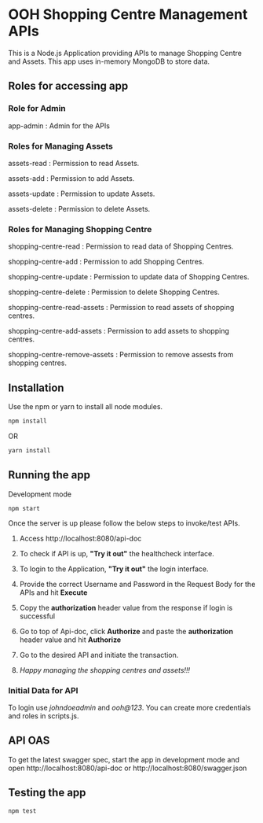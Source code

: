 # OOH Shopping Centre Management APIs

This is a Node.js Application providing APIs to manage Shopping Centre and Assets. This app uses in-memory MongoDB to store data.

## Roles for accessing app

### Role for Admin
app-admin : Admin for the APIs

### Roles for Managing Assets
assets-read : Permission to read Assets. 

assets-add : Permission to add Assets. 

assets-update : Permission to update Assets. 

assets-delete : Permission to delete Assets. 


### Roles for Managing Shopping Centre
shopping-centre-read : Permission to read data of Shopping Centres. 

shopping-centre-add : Permission to add Shopping Centres. 

shopping-centre-update : Permission to update data of Shopping Centres. 

shopping-centre-delete : Permission to delete Shopping Centres. 

shopping-centre-read-assets : Permission to read assets of shopping centres. 

shopping-centre-add-assets : Permission to add assets to shopping centres. 

shopping-centre-remove-assets : Permission to remove assests from shopping centres. 

## Installation

Use the npm or yarn to install all node modules.

```bash
npm install
```
OR
```bash
yarn install
```

## Running the app
Development mode
```
npm start
```
Once the server is up please follow the below steps to invoke/test APIs.
1. Access http://localhost:8080/api-doc

2. To check if API is up, **"Try it out"** the healthcheck interface.

3. To login to the Application, **"Try it out"** the login interface.

4. Provide the correct Username and Password in the Request Body for the APIs and hit **Execute**

5. Copy the **authorization** header value from the response if login is successful

6. Go to top of Api-doc, click **Authorize** and paste the **authorization** header value and hit **Authorize**

7. Go to the desired API and initiate the transaction.

8. *Happy managing the shopping centres and assets!!!*

### Initial Data for API
To login use *johndoeadmin* and *ooh@123*. You can create more credentials and roles in scripts.js.

## API OAS 
To get the latest swagger spec, start the app in development mode and open http://localhost:8080/api-doc or http://localhost:8080/swagger.json

## Testing the app
```
npm test
```

